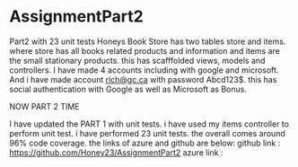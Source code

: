 # AssignmentPart2
Part2 with 23 unit tests
Honeys Book Store has two tables store and items.
where store has all books related products and information and items are the small stationary products.
this has scafffolded views, models and controllers.
I have made 4 accounts including with google and microsoft. 
And i have made account rich@gc.ca with password Abcd123$.
this has social authentication with Google as well as Microsoft as Bonus. 

NOW PART 2 TIME


I have updated the PART 1 with unit tests.
i have used my items controller to perform unit test.
i have performed 23 unit tests. the overall comes around 96% code coverage.
the links of azure and github are below: 
github link : https://github.com/Honey23/AssignmentPart2
azure link :
